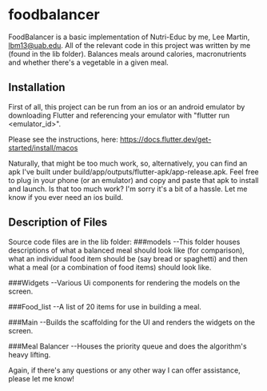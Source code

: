 # foodbalancer

FoodBalancer is a basic implementation of Nutri-Educ by me, Lee Martin, lbm13@uab.edu.  All of the relevant code in this project was written by me (found in the lib folder).  Balances meals around calories, macronutrients and whether there's a vegetable in a given meal.

## Installation

First of all, this project can be run from an ios or an android emulator by downloading Flutter and referencing your emulator with "flutter run <emulator_id>".

Please see the instructions, here: https://docs.flutter.dev/get-started/install/macos

Naturally, that might be too much work, so, alternatively, you can find an apk I've built under build/app/outputs/flutter-apk/app-release.apk.  Feel free to plug in your phone (or an emulator) and copy and paste that apk to install and launch.  Is that too much work?  I'm sorry it's a bit of a hassle.  Let me know if you ever need an ios build.

## Description of Files

Source code files are in the lib folder:
###models
--This folder houses descriptions of what a balanced meal should look like (for comparison), what an individual food item should be (say bread or spaghetti) and then what a meal (or a combination of food items) should look like.  

###Widgets
--Various Ui components for rendering the models on the screen.

###Food_list
--A list of 20 items for use in building a meal.

###Main
--Builds the scaffolding for the UI and renders the widgets on the screen.

###Meal Balancer
--Houses the priority queue and does the algorithm's heavy lifting.

Again, if there's any questions or any other way I can offer assistance, please let me know!

